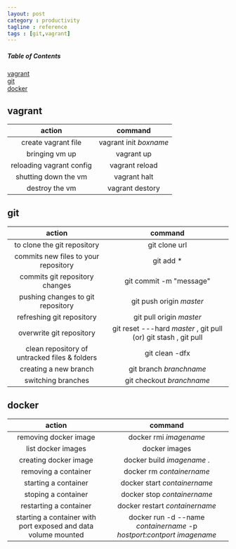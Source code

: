 ```yaml
---
layout: post
category : productivity
tagline : reference
tags : [git,vagrant]
---
```


##### Table of Contents  
[vagrant](#vagrant)  
[git](#git)  
[docker](#docker)  


<a name="vagrant"/>

## vagrant

action|command|
:---:|:---:|
create vagrant file|vagrant init *boxname*|
bringing vm up|vagrant up|
reloading vagrant config|vagrant reload|
shutting down the vm|vagrant halt|
destroy the vm|vagrant destory|

<a name="git"/>

## git

action|command|
:----:|:----:|
to clone the git repository|git clone url|
commits new files to your repository|git add *|
commits git repository changes|git commit -m "message"|
pushing changes to git repository|git push origin *master*|
refreshing git repository|git pull origin *master*|
overwrite git repository|git reset ---hard *master* , git pull (or) git stash , git pull|
clean repository of untracked files & folders|git clean -dfx|
creating a new branch| git branch *branchname*|
switching branches| git checkout *branchname*|

<a name="docker"/>

## docker

action|command|
:----:|:----:|
removing docker image|docker rmi *imagename*|
list docker images|docker images|
creating docker image|docker build *imagename* .|
removing a container|docker rm *containername* |
starting a container|docker start *containername* |
stoping a container|docker stop *containername* |
restarting a container|docker restart *containername* |
starting a container with port exposed and data volume mounted|docker run -d --name *containername* -p *hostport*:*contport* *imagename*|
